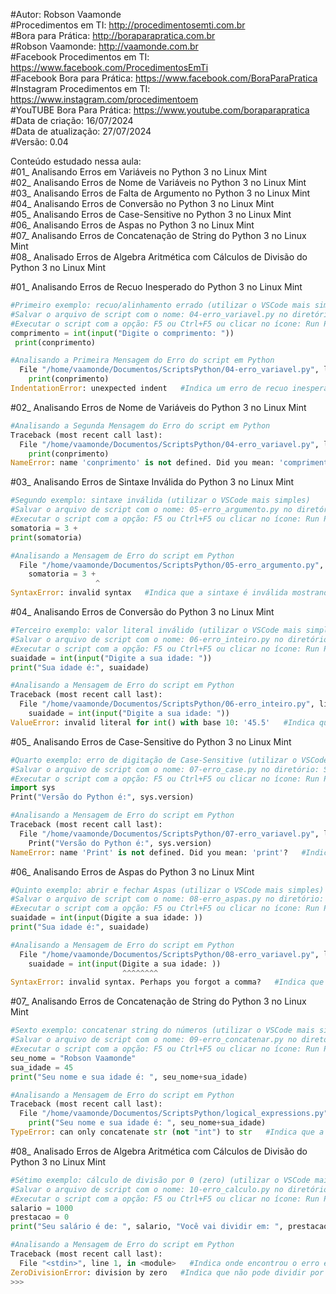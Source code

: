 #Autor: Robson Vaamonde<br>
#Procedimentos em TI: http://procedimentosemti.com.br<br>
#Bora para Prática: http://boraparapratica.com.br<br>
#Robson Vaamonde: http://vaamonde.com.br<br>
#Facebook Procedimentos em TI: https://www.facebook.com/ProcedimentosEmTi<br>
#Facebook Bora para Prática: https://www.facebook.com/BoraParaPratica<br>
#Instagram Procedimentos em TI: https://www.instagram.com/procedimentoem<br>
#YouTUBE Bora Para Prática: https://www.youtube.com/boraparapratica<br>
#Data de criação: 16/07/2024<br>
#Data de atualização: 27/07/2024<br>
#Versão: 0.04<br>

Conteúdo estudado nessa aula:<br>
#01_ Analisando Erros em Variáveis no Python 3 no Linux Mint<br>
#02_ Analisando Erros de Nome de Variáveis no Python 3 no Linux Mint<br>
#03_ Analisando Erros de Falta de Argumento no Python 3 no Linux Mint<br>
#04_ Analisando Erros de Conversão no Python 3 no Linux Mint<br>
#05_ Analisando Erros de Case-Sensitive no Python 3 no Linux Mint<br>
#06_ Analisando Erros de Aspas no Python 3 no Linux Mint<br>
#07_ Analisando Erros de Concatenação de String do Python 3 no Linux Mint<br>
#08_ Analisado Erros de Algebra Aritmética com Cálculos de Divisão do Python 3 no Linux Mint<br>

#01_ Analisando Erros de Recuo Inesperado do Python 3 no Linux Mint<br>
```python
#Primeiro exemplo: recuo/alinhamento errado (utilizar o VSCode mais simples)
#Salvar o arquivo de script com o nome: 04-erro_variavel.py no diretório: ScriptsPython
#Executar o script com a opção: F5 ou Ctrl+F5 ou clicar no ícone: Run Python File
comprimento = int(input("Digite o comprimento: "))
 print(conprimento)

#Analisando a Primeira Mensagem do Erro do script em Python
  File "/home/vaamonde/Documentos/ScriptsPython/04-erro_variavel.py", line 2   #Indica onde encontrou o erro e parou o script
    print(conprimento)
IndentationError: unexpected indent   #Indica um erro de recuo inesperado
```

#02_ Analisando Erros de Nome de Variáveis do Python 3 no Linux Mint<br>
```python
#Analisando a Segunda Mensagem do Erro do script em Python
Traceback (most recent call last):
  File "/home/vaamonde/Documentos/ScriptsPython/04-erro_variavel.py", line 2, in <module>   #Indica onde encontrou o erro e parou o script
    print(conprimento)
NameError: name 'conprimento' is not defined. Did you mean: 'comprimento'?   #Indica que o nome da variável não está definido
```
#03_ Analisando Erros de Sintaxe Inválida do Python 3 no Linux Mint<br>
```python
#Segundo exemplo: sintaxe inválida (utilizar o VSCode mais simples)
#Salvar o arquivo de script com o nome: 05-erro_argumento.py no diretório: ScriptsPython
#Executar o script com a opção: F5 ou Ctrl+F5 ou clicar no ícone: Run Python File
somatoria = 3 +
print(somatoria)

#Analisando a Mensagem de Erro do script em Python
  File "/home/vaamonde/Documentos/ScriptsPython/05-erro_argumento.py", line 1   #Indica onde encontrou o erro e parou o script
    somatoria = 3 +
                   ^
SyntaxError: invalid syntax   #Indica que a sintaxe é inválida mostrando onde está o erro no simbolo de ^ (circunflexo)
```

#04_ Analisando Erros de Conversão do Python 3 no Linux Mint<br>
```python
#Terceiro exemplo: valor literal inválido (utilizar o VSCode mais simples)
#Salvar o arquivo de script com o nome: 06-erro_inteiro.py no diretório: ScriptsPython
#Executar o script com a opção: F5 ou Ctrl+F5 ou clicar no ícone: Run Python File
suaidade = int(input("Digite a sua idade: ")) 
print("Sua idade é:", suaidade)

#Analisando a Mensagem de Erro do script em Python
Traceback (most recent call last):
  File "/home/vaamonde/Documentos/ScriptsPython/06-erro_inteiro.py", line 1, in <module>   #Indica onde encontrou o erro e parou o script
    suaidade = int(input("Digite a sua idade: ")) 
ValueError: invalid literal for int() with base 10: '45.5'   #Indica que é um valor inválida literal para base 10
```

#05_ Analisando Erros de Case-Sensitive do Python 3 no Linux Mint<br>
```python
#Quarto exemplo: erro de digitação de Case-Sensitive (utilizar o VSCode mais simples)
#Salvar o arquivo de script com o nome: 07-erro_case.py no diretório: ScriptsPython
#Executar o script com a opção: F5 ou Ctrl+F5 ou clicar no ícone: Run Python File
import sys
Print("Versão do Python é:", sys.version)

#Analisando a Mensagem de Erro do script em Python
Traceback (most recent call last):
  File "/home/vaamonde/Documentos/ScriptsPython/07-erro_variavel.py", line 2, in <module>   #Indica onde encontrou o erro e parou o script
    Print("Versão do Python é:", sys.version)
NameError: name 'Print' is not defined. Did you mean: 'print'?   #Indica que o nome da função não é definida
```

#06_ Analisando Erros de Aspas do Python 3 no Linux Mint<br>
```python
#Quinto exemplo: abrir e fechar Aspas (utilizar o VSCode mais simples)
#Salvar o arquivo de script com o nome: 08-erro_aspas.py no diretório: ScriptsPython
#Executar o script com a opção: F5 ou Ctrl+F5 ou clicar no ícone: Run Python File
suaidade = int(input(Digite a sua idade: )) 
print("Sua idade é:", suaidade)

#Analisando a Mensagem de Erro do script em Python
  File "/home/vaamonde/Documentos/ScriptsPython/08-erro_variavel.py", line 1   #Indica onde encontrou o erro e parou o script
    suaidade = int(input(Digite a sua idade: )) 
                         ^^^^^^^^
SyntaxError: invalid syntax. Perhaps you forgot a comma?   #Indica que a sintaxe é inválida mostrando onde está o erro no simbolo de ^ (circunflexo)
```

#07_ Analisando Erros de Concatenação de String do Python 3 no Linux Mint<br>
```python
#Sexto exemplo: concatenar string do números (utilizar o VSCode mais simples)
#Salvar o arquivo de script com o nome: 09-erro_concatenar.py no diretório: ScriptPython
#Executar o script com a opção: F5 ou Ctrl+F5 ou clicar no ícone: Run Python File
seu_nome = "Robson Vaamonde"
sua_idade = 45
print("Seu nome e sua idade é: ", seu_nome+sua_idade)

#Analisando a Mensagem de Erro do script em Python
Traceback (most recent call last):
  File "/home/vaamonde/Documentos/ScriptsPython/logical_expressions.py", line 3, in <module>   #Indica onde encontrou o erro e parou o script
    print("Seu nome e sua idade é: ", seu_nome+sua_idade)
TypeError: can only concatenate str (not "int") to str   #Indica que a opção só pode concatenar com string
```

#08_ Analisado Erros de Algebra Aritmética com Cálculos de Divisão do Python 3 no Linux Mint<br>
```python
#Sétimo exemplo: cálculo de divisão por 0 (zero) (utilizar o VSCode mais simples)
#Salvar o arquivo de script com o nome: 10-erro_calculo.py no diretório: ScriptPython
#Executar o script com a opção: F5 ou Ctrl+F5 ou clicar no ícone: Run Python File
salario = 1000
prestacao = 0
print("Seu salário é de: ", salario, "Você vai dividir em: ", prestacao, "vezes o valor de: ", (salario / prestacao))

#Analisando a Mensagem de Erro do script em Python
Traceback (most recent call last):
  File "<stdin>", line 1, in <module>   #Indica onde encontrou o erro e parou o script
ZeroDivisionError: division by zero   #Indica que não pode dividir por zero
>>>